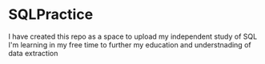 # SQLPractice

I have created this repo as a space to upload my independent study of SQL
I'm learning in my free time to further my education and understnading of data extraction 
